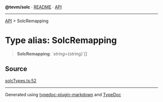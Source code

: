 **@tevm/solc** ∙ [README](../README.md) ∙ [API](../API.md)

***

[API](../API.md) > SolcRemapping

# Type alias: SolcRemapping

> **SolcRemapping**: \`${string}=${string}\`[]

## Source

[solcTypes.ts:52](https://github.com/evmts/tevm-monorepo/blob/main/bundler-packages/solc/src/solcTypes.ts#L52)

***
Generated using [typedoc-plugin-markdown](https://www.npmjs.com/package/typedoc-plugin-markdown) and [TypeDoc](https://typedoc.org/)
